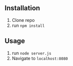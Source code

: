 ## Installation

1. Clone repo
2. run `npm install`

## Usage

1. run `node server.js`
2. Navigate to `localhost:8080`
